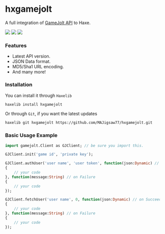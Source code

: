 # hxgamejolt

A full integration of [GameJolt API](https://gamejolt.com/game-api) to Haxe.

![](https://img.shields.io/github/repo-size/MAJigsaw77/hxgamejolt) ![](https://badgen.net/github/open-issues/MAJigsaw77/hxgamejolt) ![](https://badgen.net/badge/license/MIT/green)

### Features
* Latest API version.
* JSON Data format.
* MD5/Sha1 URL encoding.
* And many more!

### Installation

You can install it through `Haxelib`
```bash
haxelib install hxgamejolt
```
Or through `Git`, if you want the latest updates
```bash
haxelib git hxgamejolt https://github.com/MAJigsaw77/hxgamejolt.git
```

### Basic Usage Example

```haxe
import gamejolt.Client as GJClient; // be sure you import this.

GJClient.init('game id', 'private key');

GJClient.authUser('user name', 'user token', function(json:Dynamic) // on Succeed
{
	// your code
}, function(message:String) // on Failure
{
	// your code
});

GJClient.fetchUser('user name', 0, function(json:Dynamic) // on Succeed
{
	// your code
}, function(message:String) // on Failure
{
	// your code
});
```
